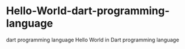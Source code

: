 # Hello-World-dart-programming-language
dart programming language
Hello World in Dart programming language
